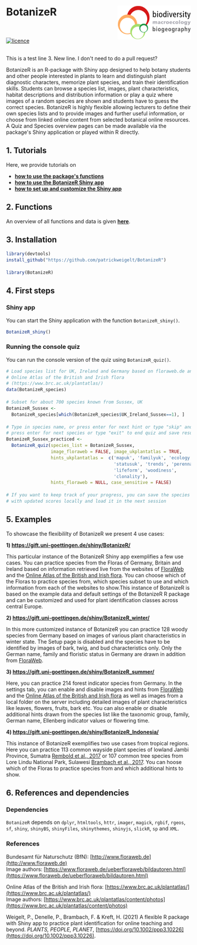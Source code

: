 
# BotanizeR <img src="man/figures/biodiv_gottingen_logo.png" align="right" alt="" width="200" />
<br><br>
[![licence](https://img.shields.io/badge/Licence-GPL--3-blue.svg)](https://www.r-project.org/Licenses/GPL-3)  
<br>

This is a test line 3. New line. I don't need to do a pull request?


BotanizeR is an R-package with Shiny app designed to help botany students and 
other people interested in plants to learn and distinguish plant diagnostic 
characters, memorize plant species, and train their identification skills. 
Students can browse a species list, images, plant characteristics, habitat 
descriptions and distribution information or play a quiz where images of a 
random species are shown and students have to guess the correct species. 
BotanizeR is highly flexible allowing lecturers to define their own species 
lists and to provide images and further useful information, or choose from 
linked online content from selected botanical online resources.
A Quiz and Species overview pages can be made available via the package's Shiny 
application or played within R directly. 


## 1. Tutorials

Here, we provide tutorials on <br>
- **[how to use the package's functions](https://patrickweigelt.github.io/BotanizeR/articles/BotanizeR_functions.html)**  
- **[how to use the BotanizeR Shiny app](https://patrickweigelt.github.io/BotanizeR/articles/BotanizeR_Shiny.html)**  
- **[how to set up and customize the Shiny app](https://patrickweigelt.github.io/BotanizeR/articles/BotanizeR_config.html)**  


## 2. Functions

An overview of all functions and data is given 
**[here](https://patrickweigelt.github.io/BotanizeR/reference/index.html)**.  


## 3. Installation
``` r
library(devtools)
install_github("https://github.com/patrickweigelt/BotanizeR")

library(BotanizeR)
```

## 4. First steps  

### Shiny app  

You can start the Shiny application with the function `BotanizeR_shiny()`.

``` r
BotanizeR_shiny()
```

### Running the console quiz 

You can run the console version of the quiz using `BotanizeR_quiz()`.

``` r
# Load species list for UK, Ireland and Germany based on floraweb.de and the 
# Online Atlas of the British and Irish flora 
# (https://www.brc.ac.uk/plantatlas/)
data(BotanizeR_species)

# Subset for about 700 species known from Sussex, UK
BotanizeR_Sussex <- 
  BotanizeR_species[which(BotanizeR_species$UK_Ireland_Sussex==1), ]

# Type in species name, or press enter for next hint or type "skip" and
# press enter for next species or type "exit" to end quiz and save results
BotanizeR_Sussex_practiced <- 
  BotanizeR_quiz(species_list = BotanizeR_Sussex,
                 image_floraweb = FALSE, image_ukplantatlas = TRUE, 
                 hints_ukplantatlas =  c('mapuk', 'familyuk', 'ecology', 
                                         'statusuk', 'trends', 'perennation',
                                         'lifeform', 'woodiness', 
                                         'clonality'), 
                 hints_floraweb = NULL, case_sensitive = FALSE)

# If you want to keep track of your progress, you can save the species list
# with updated scores locally and load it in the next session
```

## 5. Examples

To showcase the flexibililty of BotanizeR we present 4 use cases:<br>  

**1) https://gift.uni-goettingen.de/shiny/BotanizeR/**

This particular instance of the BotanizeR Shiny app exemplifies a few 
use cases. You can practice species from the Floras of 
Germany, Britain and Ireland based on information retrieved live from the 
websites of [FloraWeb](http://www.floraweb.de) and the 
[Online Atlas of the British and Irish flora](https://www.brc.ac.uk/plantatlas/). 
You can choose which of the Floras to practice species from, 
which species subset to use and which information from each of the websites to 
show.This instance of BotanizeR is based on the example data and default 
settings of the BotanizeR R package and can be customized and used for plant 
identification classes across central Europe.  

**2) https://gift.uni-goettingen.de/shiny/BotanizeR_winter/**

In this more customized instance of BotanizeR you can practice 128 woody 
species from Germany based on images of various plant characteristics in winter 
state. The Setup page is disabled and the species have to be identified 
by images of bark, twig, and bud characteristics only. Only the German name, 
family and floristic status in Germany are drawn in addition from 
[FloraWeb](http://www.floraweb.de).  
 
**3) https://gift.uni-goettingen.de/shiny/BotanizeR_summer/**

Here, you can practice 214 forest indicator species from Germany. In the 
settings tab, you can enable and disable images and hints from 
[FloraWeb](http://www.floraweb.de) and the 
[Online Atlas of the British and Irish flora](https://www.brc.ac.uk/plantatlas/) 
as well as images from a local folder on the server including 
detailed images of plant characteristics like leaves, flowers, fruits, bark 
etc. You can also enable or disable additional hints drawn from the species 
list like the taxonomic group, family, German name, Ellenberg indicator values 
or flowering time.  

**4) https://gift.uni-goettingen.de/shiny/BotanizeR_Indonesia/**

This instance of BotanizeR exemplifies two use cases from tropical regions. 
Here you can practice 113 common wayside plant species of lowland Jambi 
Province, Sumatra 
[Rembold et al., 2017](https://doi.org/10.1016/j.biocon.2017.07.020) 
or 107 common tree species from Lore Lindu National Park, Sulawesi 
[Brambach et al., 2017](https://doi.org/10.1016/j.ppees.2017.06.003). You can 
hoose which of the Floras to practice species from and which additional hints 
to show.

## 6. References and dependencies  

### Dependencies
`BotanizeR` depends on `dplyr`, `htmltools`, `httr`, `imager`, `magick`,
`rgbif`, `rgeos`, `sf`, `shiny`, `shinyBS`, `shinyFiles`, `shinythemes`,
`shinyjs`, `slickR`, `sp` and `XML`.


### References    
Bundesamt für Naturschutz (BfN): 
[http://www.floraweb.de](http://www.floraweb.de)  
Image authors: 
[https://www.floraweb.de/ueberfloraweb/bildautoren.html](https://www.floraweb.de/ueberfloraweb/bildautoren.html)

Online Atlas of the British and Irish flora: 
[https://www.brc.ac.uk/plantatlas/](https://www.brc.ac.uk/plantatlas/)  
Image authors: 
[https://www.brc.ac.uk/plantatlas/content/photos](https://www.brc.ac.uk/plantatlas/content/photos)  


Weigelt, P., Denelle, P., Brambach, F. & Kreft, H. (2021) A flexible
R package with Shiny app to practice plant identification for 
online teaching and beyond. *PLANTS, PEOPLE, PLANET*, 
[https://doi.org/10.1002/ppp3.10226](https://doi.org/10.1002/ppp3.10226).



